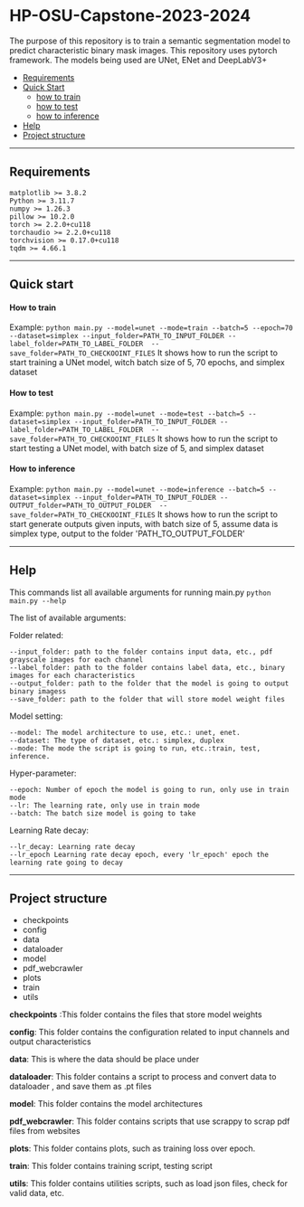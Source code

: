 # HP-OSU-Capstone-2023-2024

The purpose of this repository is to train a semantic segmentation model to predict characteristic binary mask images. This repository uses pytorch framework. The models being used are UNet, ENet and DeepLabV3+

- [Requirements](#requirements)
- [Quick Start](#quick-start)
	- [how to train](#how-to-train)
	- [how to test](#how-to-test)
	- [how to inference](#how-to-inference)
- [Help](#help)
- [Project structure](#project-structure)
---
## Requirements
```
matplotlib >= 3.8.2
Python >= 3.11.7
numpy >= 1.26.3
pillow >= 10.2.0
torch >= 2.2.0+cu118
torchaudio >= 2.2.0+cu118
torchvision >= 0.17.0+cu118
tqdm >= 4.66.1
```
---
## Quick start

#### How to train
Example:
`python main.py --model=unet --mode=train --batch=5 --epoch=70 --dataset=simplex --input_folder=PATH_TO_INPUT_FOLDER --label_folder=PATH_TO_LABEL_FOLDER  --save_folder=PATH_TO_CHECKOOINT_FILES`
It shows how to run the script to start training a UNet model, witch batch size of 5, 70 epochs, and simplex dataset
#### How to test
Example:
`python main.py --model=unet --mode=test --batch=5 --dataset=simplex --input_folder=PATH_TO_INPUT_FOLDER --label_folder=PATH_TO_LABEL_FOLDER  --save_folder=PATH_TO_CHECKOOINT_FILES`
It shows how to run the script to start testing a UNet model, with batch size of 5, and simplex dataset
#### How to inference
Example:
`python main.py --model=unet --mode=inference --batch=5 --dataset=simplex --input_folder=PATH_TO_INPUT_FOLDER --OUTPUT_folder=PATH_TO_OUTPUT_FOLDER  --save_folder=PATH_TO_CHECKOOINT_FILES`
It shows how to run the script to start generate outputs given inputs, with batch size of 5, assume data is simplex type, output to the folder 'PATH_TO_OUTPUT_FOLDER'

---
## Help
This commands list all available arguments for running main.py
`python main.py --help`

The list of available arguments:

Folder related:
```
--input_folder: path to the folder contains input data, etc., pdf grayscale images for each channel
--label_folder: path to the folder contains label data, etc., binary images	for each characteristics	
--output_folder: path to the folder that the model is going to output binary imagess
--save_folder: path to the folder that will store model weight files
```

Model setting:
```
--model: The model architecture to use, etc.: unet, enet.
--dataset: The type of dataset, etc.: simplex, duplex
--mode: The mode the script is going to run, etc.:train, test, inference.
```
Hyper-parameter:
```
--epoch: Number of epoch the model is going to run, only use in train mode
--lr: The learning rate, only use in train mode
--batch: The batch size model is going to take
```
Learning Rate decay:
```
--lr_decay: Learning rate decay
--lr_epoch Learning rate decay epoch, every 'lr_epoch' epoch the learning rate going to decay 
```

---
## Project structure

- checkpoints
- config
- data
- dataloader
- model
- pdf_webcrawler
- plots
- train
- utils

**checkpoints** :This folder contains the files that store model weights

**config**: This folder contains the configuration related to input channels and output characteristics

**data**: This is where the data should be place under

**dataloader**: This folder contains a script to process and convert data to dataloader , and save them as .pt files

**model**: This folder contains the model architectures

**pdf_webcrawler**: This folder contains scripts that use scrappy to scrap pdf files from websites

**plots**: This folder contains plots, such as training loss over epoch.

**train**: This folder contains training script, testing script

**utils**: This folder contains utilities scripts, such as load json files, check for valid data, etc.